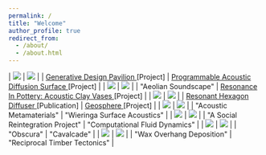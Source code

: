 ```yaml
---
permalink: /
title: "Welcome"
author_profile: true
redirect_from: 
  - /about/
  - /about.html
---
```


| <img src='./images/GDP.png'> | <img src='./images/CLT.png'>  |
| <a href="https://johnnie-nguyen.github.io/design/portfolio/GenerativePavilion/"> Generative Design Pavilion </a> [Project] | <a href="https://johnnie-nguyen.github.io/design/portfolio/ProgrammableAcousticDiffusionSurface/"> Programmable Acoustic Diffusion Surface </a> [Project] |
| <img src='./images/RFS2.png'> | <img src='./images/ACV3.png'>  |
| "Aeolian Soundscape" | <a href="https://johnnie-nguyen.github.io/design/portfolio/ResonanceInClayAcousticClayVases/"> Resonance In Pottery: Acoustic Clay Vases </a> [Project] |
| <img src='./images/HEXB.png'> | <img src='./images/GLOBE2.png'>  |
| <a href="https://johnnie-nguyen.github.io/design/publications/2022-11-03-Resonant%20Hexagon%20Diffuser/"> Resonant Hexagon Diffuser </a> [Publication] | <a href="https://johnnie-nguyen.github.io/design/portfolio/portfolio-2/"> Geosphere </a> [Project]  |
| <img src='./images/META0.png'> | <img src='./images/WIER0.png'> |
| "Acoustic Metamaterials" | "Wieringa Surface Acoustics" |
| <img src='./images/SHELTER.png'> | <img src='./images/CFD.png'> |
| "A Social Reintegration Project" | "Computational Fluid Dynamics" |
| <img src='./images/OBS.png'> | <img src='./images/WST.png'>  |
| "Obscura" | "Cavalcade" |
| <img src='./images/WAX.png'> | <img src='./images/SAUGA.png'> |
| "Wax Overhang Deposition" | "Reciprocal Timber Tectonics" |

